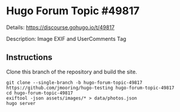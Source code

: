 # Hugo Forum Topic #49817

Details: <https://discourse.gohugo.io/t/49817>

Description: Image EXIF and UserComments Tag

## Instructions

Clone this branch of the repository and build the site.

```text
git clone --single-branch -b hugo-forum-topic-49817 https://github.com/jmooring/hugo-testing hugo-forum-topic-49817
cd hugo-forum-topic-49817
exiftool -json assets/images/* > data/photos.json
hugo server
```
